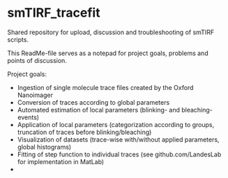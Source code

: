 # smTIRF_tracefit
Shared repository for upload, discussion and troubleshooting of smTIRF scripts.

This ReadMe-file serves as a notepad for project goals, problems and points of discussion.

Project goals:
- Ingestion of single molecule trace files created by the Oxford Nanoimager
- Conversion of traces according to global parameters
- Automated estimation of local parameters (blinking- and bleaching-events)
- Application of local parameters (categorization according to groups, truncation of traces before blinking/bleaching)
- Visualization of datasets (trace-wise with/without applied parameters, global histograms)
- Fitting of step function to individual traces (see github.com/LandesLab for implementation in MatLab)
- 
